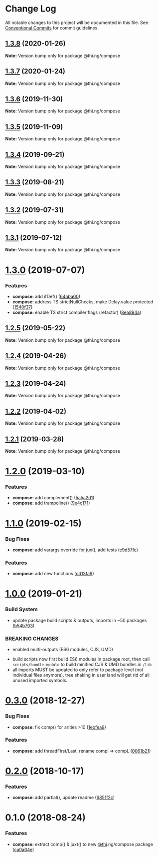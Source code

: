 # Change Log

All notable changes to this project will be documented in this file.
See [Conventional Commits](https://conventionalcommits.org) for commit guidelines.

## [1.3.8](https://github.com/thi-ng/umbrella/compare/@thi.ng/compose@1.3.7...@thi.ng/compose@1.3.8) (2020-01-26)

**Note:** Version bump only for package @thi.ng/compose





## [1.3.7](https://github.com/thi-ng/umbrella/compare/@thi.ng/compose@1.3.6...@thi.ng/compose@1.3.7) (2020-01-24)

**Note:** Version bump only for package @thi.ng/compose





## [1.3.6](https://github.com/thi-ng/umbrella/compare/@thi.ng/compose@1.3.5...@thi.ng/compose@1.3.6) (2019-11-30)

**Note:** Version bump only for package @thi.ng/compose





## [1.3.5](https://github.com/thi-ng/umbrella/compare/@thi.ng/compose@1.3.4...@thi.ng/compose@1.3.5) (2019-11-09)

**Note:** Version bump only for package @thi.ng/compose





## [1.3.4](https://github.com/thi-ng/umbrella/compare/@thi.ng/compose@1.3.3...@thi.ng/compose@1.3.4) (2019-09-21)

**Note:** Version bump only for package @thi.ng/compose





## [1.3.3](https://github.com/thi-ng/umbrella/compare/@thi.ng/compose@1.3.2...@thi.ng/compose@1.3.3) (2019-08-21)

**Note:** Version bump only for package @thi.ng/compose





## [1.3.2](https://github.com/thi-ng/umbrella/compare/@thi.ng/compose@1.3.1...@thi.ng/compose@1.3.2) (2019-07-31)

**Note:** Version bump only for package @thi.ng/compose





## [1.3.1](https://github.com/thi-ng/umbrella/compare/@thi.ng/compose@1.3.0...@thi.ng/compose@1.3.1) (2019-07-12)

**Note:** Version bump only for package @thi.ng/compose





# [1.3.0](https://github.com/thi-ng/umbrella/compare/@thi.ng/compose@1.2.5...@thi.ng/compose@1.3.0) (2019-07-07)


### Features

* **compose:** add ifDef() ([64aba00](https://github.com/thi-ng/umbrella/commit/64aba00))
* **compose:** address TS strictNullChecks, make Delay.value protected ([1540f37](https://github.com/thi-ng/umbrella/commit/1540f37))
* **compose:** enable TS strict compiler flags (refactor) ([8ea894a](https://github.com/thi-ng/umbrella/commit/8ea894a))





## [1.2.5](https://github.com/thi-ng/umbrella/compare/@thi.ng/compose@1.2.4...@thi.ng/compose@1.2.5) (2019-05-22)

**Note:** Version bump only for package @thi.ng/compose





## [1.2.4](https://github.com/thi-ng/umbrella/compare/@thi.ng/compose@1.2.3...@thi.ng/compose@1.2.4) (2019-04-26)

**Note:** Version bump only for package @thi.ng/compose





## [1.2.3](https://github.com/thi-ng/umbrella/compare/@thi.ng/compose@1.2.2...@thi.ng/compose@1.2.3) (2019-04-24)

**Note:** Version bump only for package @thi.ng/compose





## [1.2.2](https://github.com/thi-ng/umbrella/compare/@thi.ng/compose@1.2.1...@thi.ng/compose@1.2.2) (2019-04-02)

**Note:** Version bump only for package @thi.ng/compose





## [1.2.1](https://github.com/thi-ng/umbrella/compare/@thi.ng/compose@1.2.0...@thi.ng/compose@1.2.1) (2019-03-28)

**Note:** Version bump only for package @thi.ng/compose





# [1.2.0](https://github.com/thi-ng/umbrella/compare/@thi.ng/compose@1.1.2...@thi.ng/compose@1.2.0) (2019-03-10)


### Features

* **compose:** add complement() ([5a5a2d1](https://github.com/thi-ng/umbrella/commit/5a5a2d1))
* **compose:** add trampoline() ([9e4c171](https://github.com/thi-ng/umbrella/commit/9e4c171))



# [1.1.0](https://github.com/thi-ng/umbrella/compare/@thi.ng/compose@1.0.2...@thi.ng/compose@1.1.0) (2019-02-15)


### Bug Fixes

* **compose:** add varargs override for jux(),  add tests ([e9d57fc](https://github.com/thi-ng/umbrella/commit/e9d57fc))


### Features

* **compose:** add new functions ([dd13fa9](https://github.com/thi-ng/umbrella/commit/dd13fa9))



# [1.0.0](https://github.com/thi-ng/umbrella/compare/@thi.ng/compose@0.3.0...@thi.ng/compose@1.0.0) (2019-01-21)


### Build System

* update package build scripts & outputs, imports in ~50 packages ([b54b703](https://github.com/thi-ng/umbrella/commit/b54b703))


### BREAKING CHANGES

* enabled multi-outputs (ES6 modules, CJS, UMD)

- build scripts now first build ES6 modules in package root, then call
  `scripts/bundle-module` to build minified CJS & UMD bundles in `/lib`
- all imports MUST be updated to only refer to package level
  (not individual files anymore). tree shaking in user land will get rid of
  all unused imported symbols.


# [0.3.0](https://github.com/thi-ng/umbrella/compare/@thi.ng/compose@0.2.2...@thi.ng/compose@0.3.0) (2018-12-27)


### Bug Fixes

* **compose:** fix comp() for arities >10 ([1ebfea9](https://github.com/thi-ng/umbrella/commit/1ebfea9))


### Features

* **compose:** add threadFirst/Last, rename compI => compL ([0061b21](https://github.com/thi-ng/umbrella/commit/0061b21))


# [0.2.0](https://github.com/thi-ng/umbrella/compare/@thi.ng/compose@0.1.4...@thi.ng/compose@0.2.0) (2018-10-17)


### Features

* **compose:** add partial(), update readme ([6851f2c](https://github.com/thi-ng/umbrella/commit/6851f2c))


<a name="0.1.0"></a>
# 0.1.0 (2018-08-24)


### Features

* **compose:** extract comp() & juxt() to new [@thi](https://github.com/thi).ng/compose package ([ca0a04e](https://github.com/thi-ng/umbrella/commit/ca0a04e))
